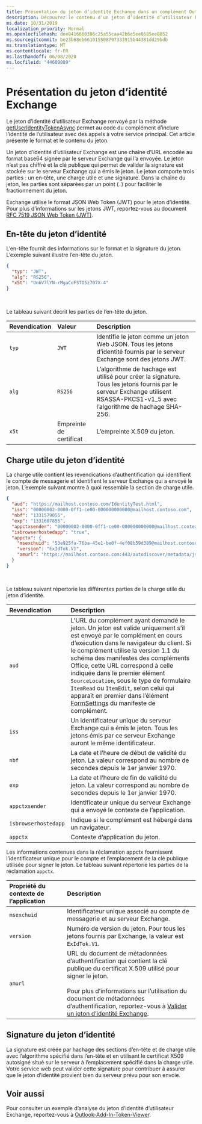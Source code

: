 ```yaml
---
title: Présentation du jeton d’identité Exchange dans un complément Outlook
description: Découvrez le contenu d’un jeton d’identité d’utilisateur Exchange généré à partir d’un complément Outlook.
ms.date: 10/31/2019
localization_priority: Normal
ms.openlocfilehash: dee8416660386c25a55caa42b6e5ee8685ee8852
ms.sourcegitcommit: be23b68eb661015508797333915b44381dd29bdb
ms.translationtype: MT
ms.contentlocale: fr-FR
ms.lasthandoff: 06/08/2020
ms.locfileid: "44609089"
---
```

# <a name="inside-the-exchange-identity-token"></a>Présentation du jeton d’identité Exchange

Le jeton d’identité d’utilisateur Exchange renvoyé par la méthode [getUserIdentityTokenAsync](../reference/objectmodel/preview-requirement-set/office.context.mailbox.md#methods) permet au code du complément d’inclure l’identité de l’utilisateur avec des appels à votre service principal. Cet article présente le format et le contenu du jeton.

Un jeton d’identité d’utilisateur Exchange est une chaîne d’URL encodée au format base64 signée par le serveur Exchange qui l’a envoyée. Le jeton n’est pas chiffré et la clé publique qui permet de valider la signature est stockée sur le serveur Exchange qui a émis le jeton. Le jeton comporte trois parties : un en-tête, une charge utile et une signature. Dans la chaîne du jeton, les parties sont séparées par un point (`.`) pour faciliter le fractionnement du jeton.

Exchange utilise le format JSON Web Token (JWT) pour le jeton d’identité. Pour plus d’informations sur les jetons JWT, reportez-vous au document [RFC 7519 JSON Web Token (JWT)](https://www.rfc-editor.org/rfc/rfc7519.txt).

## <a name="identity-token-header"></a>En-tête du jeton d’identité

L’en-tête fournit des informations sur le format et la signature du jeton. L’exemple suivant illustre l’en-tête du jeton.

```JSON
{
  "typ": "JWT",
  "alg": "RS256",
  "x5t": "Un6V7lYN-rMgaCoFSTO5z707X-4"
}
```

<br/>
 
Le tableau suivant décrit les parties de l’en-tête du jeton.

| Revendication | Valeur | Description |
|:-----|:-----|:-----|
| `typ` | `JWT` | Identifie le jeton comme un jeton Web JSON. Tous les jetons d’identité fournis par le serveur Exchange sont des jetons JWT. |
| `alg` | `RS256` | L’algorithme de hachage est utilisé pour créer la signature. Tous les jetons fournis par le serveur Exchange utilisent RSASSA-PKCS1-v1_5 avec l’algorithme de hachage SHA-256. |
| `x5t` | Empreinte de certificat | L’empreinte X.509 du jeton. |

## <a name="identity-token-payload"></a>Charge utile du jeton d’identité

La charge utile contient les revendications d’authentification qui identifient le compte de messagerie et identifient le serveur Exchange qui a envoyé le jeton. L’exemple suivant montre à quoi ressemble la section de charge utile.

```JSON
{ 
  "aud": "https://mailhost.contoso.com/IdentityTest.html", 
  "iss": "00000002-0000-0ff1-ce00-000000000000@mailhost.contoso.com", 
  "nbf": "1331579055", 
  "exp": "1331607855", 
  "appctxsender": "00000002-0000-0ff1-ce00-000000000000@mailhost.context.com",
  "isbrowserhostedapp": "true",
  "appctx": { 
    "msexchuid": "53e925fa-76ba-45e1-be0f-4ef08b59d389@mailhost.contoso.com",
    "version": "ExIdTok.V1",
    "amurl": "https://mailhost.contoso.com:443/autodiscover/metadata/json/1"
  } 
}
```

<br/>
 
Le tableau suivant répertorie les différentes parties de la charge utile du jeton d’identité.

| Revendication | Description |
|:-----|:-----|
| `aud` | L’URL du complément ayant demandé le jeton. Un jeton est valide uniquement s’il est envoyé par le complément en cours d’exécution dans le navigateur du client. Si le complément utilise la version 1.1 du schéma des manifestes des compléments Office, cette URL correspond à celle indiquée dans le premier élément `SourceLocation`, sous le type de formulaire `ItemRead` ou `ItemEdit`, selon celui qui apparaît en premier dans l’élément [FormSettings](../reference/manifest/formsettings.md) du manifeste de complément. |
| `iss` | Un identificateur unique du serveur Exchange qui a émis le jeton. Tous les jetons émis par ce serveur Exchange auront le même identificateur. |
| `nbf` | La date et l’heure de début de validité du jeton. La valeur correspond au nombre de secondes depuis le 1er janvier 1970. |
| `exp` | La date et l’heure de fin de validité du jeton. La valeur correspond au nombre de secondes depuis le 1er janvier 1970. |
| `appctxsender` | Identificateur unique du serveur Exchange qui a envoyé le contexte de l’application. |
| `isbrowserhostedapp` | Indique si le complément est hébergé dans un navigateur. |
| `appctx` | Contexte d’application du jeton. |

Les informations contenues dans la réclamation appctx fournissent l’identificateur unique pour le compte et l’emplacement de la clé publique utilisée pour signer le jeton. Le tableau suivant répertorie les parties de la réclamation `appctx`.

| Propriété du contexte de l’application | Description |
|:-----|:-----|
| `msexchuid` | Identificateur unique associé au compte de messagerie et au serveur Exchange. |
| `version` | Numéro de version du jeton. Pour tous les jetons fournis par Exchange, la valeur est `ExIdTok.V1`. |
| `amurl` | URL du document de métadonnées d’authentification qui contient la clé publique du certificat X.509 utilisé pour signer le jeton.<br/><br/>Pour plus d’informations sur l’utilisation du document de métadonnées d’authentification, reportez-vous à [Valider un jeton d’identité Exchange](validate-an-identity-token.md). |

## <a name="identity-token-signature"></a>Signature du jeton d’identité

La signature est créée par hachage des sections d’en-tête et de charge utile avec l’algorithme spécifié dans l’en-tête et en utilisant le certificat X509 autosigné situé sur le serveur à l’emplacement spécifié dans la charge utile. Votre service web peut valider cette signature pour contribuer à assurer que le jeton d’identité provient bien du serveur prévu pour son envoie.

## <a name="see-also"></a>Voir aussi

Pour consulter un exemple d’analyse du jeton d’identité d’utilisateur Exchange, reportez-vous à [Outlook-Add-In-Token-Viewer](https://github.com/OfficeDev/Outlook-Add-In-Token-Viewer).
